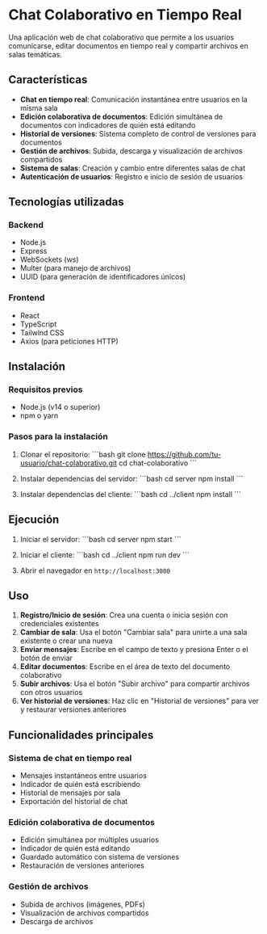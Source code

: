 # Chat Colaborativo en Tiempo Real

Una aplicación web de chat colaborativo que permite a los usuarios comunicarse, editar documentos en tiempo real y compartir archivos en salas temáticas.

## Características

- **Chat en tiempo real**: Comunicación instantánea entre usuarios en la misma sala
- **Edición colaborativa de documentos**: Edición simultánea de documentos con indicadores de quién está editando
- **Historial de versiones**: Sistema completo de control de versiones para documentos
- **Gestión de archivos**: Subida, descarga y visualización de archivos compartidos
- **Sistema de salas**: Creación y cambio entre diferentes salas de chat
- **Autenticación de usuarios**: Registro e inicio de sesión de usuarios

## Tecnologías utilizadas

### Backend
- Node.js
- Express
- WebSockets (ws)
- Multer (para manejo de archivos)
- UUID (para generación de identificadores únicos)

### Frontend
- React
- TypeScript
- Tailwind CSS
- Axios (para peticiones HTTP)


## Instalación

### Requisitos previos
- Node.js (v14 o superior)
- npm o yarn

### Pasos para la instalación

1. Clonar el repositorio:
\`\`\`bash
git clone https://github.com/tu-usuario/chat-colaborativo.git
cd chat-colaborativo
\`\`\`

2. Instalar dependencias del servidor:
\`\`\`bash
cd server
npm install
\`\`\`

3. Instalar dependencias del cliente:
\`\`\`bash
cd ../client
npm install
\`\`\`

## Ejecución

1. Iniciar el servidor:
\`\`\`bash
cd server
npm start
\`\`\`

2. Iniciar el cliente:
\`\`\`bash
cd ../client
npm run dev
\`\`\`

3. Abrir el navegador en `http://localhost:3000`

## Uso

1. **Registro/Inicio de sesión**: Crea una cuenta o inicia sesión con credenciales existentes
2. **Cambiar de sala**: Usa el botón "Cambiar sala" para unirte a una sala existente o crear una nueva
3. **Enviar mensajes**: Escribe en el campo de texto y presiona Enter o el botón de enviar
4. **Editar documentos**: Escribe en el área de texto del documento colaborativo
5. **Subir archivos**: Usa el botón "Subir archivo" para compartir archivos con otros usuarios
6. **Ver historial de versiones**: Haz clic en "Historial de versiones" para ver y restaurar versiones anteriores

## Funcionalidades principales

### Sistema de chat en tiempo real
- Mensajes instantáneos entre usuarios
- Indicador de quién está escribiendo
- Historial de mensajes por sala
- Exportación del historial de chat

### Edición colaborativa de documentos
- Edición simultánea por múltiples usuarios
- Indicador de quién está editando
- Guardado automático con sistema de versiones
- Restauración de versiones anteriores

### Gestión de archivos
- Subida de archivos (imágenes, PDFs)
- Visualización de archivos compartidos
- Descarga de archivos

